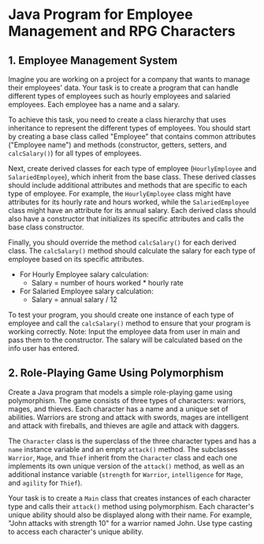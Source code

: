 # Java Program for Employee Management and RPG Characters

## 1. Employee Management System

Imagine you are working on a project for a company that wants to manage their employees' data. Your task is to create a program that can handle different types of employees such as hourly employees and salaried employees. Each employee has a name and a salary.

To achieve this task, you need to create a class hierarchy that uses inheritance to represent the different types of employees. You should start by creating a base class called "Employee" that contains common attributes ("Employee name") and methods (constructor, getters, setters, and `calcSalary()`) for all types of employees.

Next, create derived classes for each type of employee (`HourlyEmployee` and `SalariedEmployee`), which inherit from the base class. These derived classes should include additional attributes and methods that are specific to each type of employee. For example, the `HourlyEmployee` class might have attributes for its hourly rate and hours worked, while the `SalariedEmployee` class might have an attribute for its annual salary. Each derived class should also have a constructor that initializes its specific attributes and calls the base class constructor.

Finally, you should override the method `calcSalary()` for each derived class. The `calcSalary()` method should calculate the salary for each type of employee based on its specific attributes.

- For Hourly Employee salary calculation:
  - Salary = number of hours worked * hourly rate
- For Salaried Employee salary calculation:
  - Salary = annual salary / 12

To test your program, you should create one instance of each type of employee and call the `calcSalary()` method to ensure that your program is working correctly. Note: Input the employee data from user in main and pass them to the constructor. The salary will be calculated based on the info user has entered.

## 2. Role-Playing Game Using Polymorphism

Create a Java program that models a simple role-playing game using polymorphism. The game consists of three types of characters: warriors, mages, and thieves. Each character has a name and a unique set of abilities. Warriors are strong and attack with swords, mages are intelligent and attack with fireballs, and thieves are agile and attack with daggers.

The `Character` class is the superclass of the three character types and has a `name` instance variable and an empty `attack()` method. The subclasses `Warrior`, `Mage`, and `Thief` inherit from the `Character` class and each one implements its own unique version of the `attack()` method, as well as an additional instance variable (`strength` for `Warrior`, `intelligence` for `Mage`, and `agility` for `Thief`).

Your task is to create a `Main` class that creates instances of each character type and calls their `attack()` method using polymorphism. Each character's unique ability should also be displayed along with their name. For example, "John attacks with strength 10" for a warrior named John. Use type casting to access each character's unique ability.
